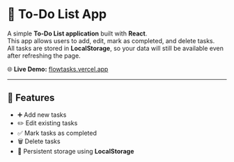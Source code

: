 # 📝 To-Do List App

A simple **To-Do List application** built with **React**.  
This app allows users to add, edit, mark as completed, and delete tasks.  
All tasks are stored in **LocalStorage**, so your data will still be available even after refreshing the page.

🌐 **Live Demo:** [flowtasks.vercel.app](https://flowtasks.vercel.app)

---

## 🚀 Features
- ➕ Add new tasks
- ✏️ Edit existing tasks
- ✅ Mark tasks as completed
- 🗑️ Delete tasks
- 💾 Persistent storage using **LocalStorage**